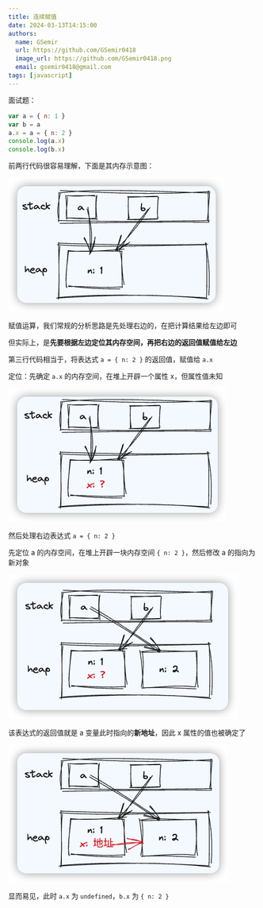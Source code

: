 ```yaml
---
title: 连续赋值
date: 2024-03-13T14:15:00
authors:
  name: GSemir
  url: https://github.com/GSemir0418
  image_url: https://github.com/GSemir0418.png
  email: gsemir0418@gmail.com
tags: [javascript]
---
```


面试题：

```js
var a = { n: 1 }
var b = a
a.x = a = { n: 2 }
console.log(a.x)
console.log(b.x)
```

前两行代码很容易理解，下面是其内存示意图：

![image-20240318105644305](./images/13-1.png)

赋值运算，我们常规的分析思路是先处理右边的，在把计算结果给左边即可

但实际上，是**先要根据左边定位其内存空间，再把右边的返回值赋值给左边**

第三行代码相当于，将表达式 `a = { n: 2 }` 的返回值，赋值给 `a.x`

定位：先确定 `a.x` 的内存空间，在堆上开辟一个属性 x，但属性值未知

![image-20240318105541223](./images/13-2.png)

然后处理右边表达式  `a = { n: 2 }` 

先定位 a 的内存空间，在堆上开辟一块内存空间 `{ n: 2 }`，然后修改 a 的指向为新对象

![image-20240318105131547](./images/13-3.png)

该表达式的返回值就是 a 变量此时指向的**新地址**，因此 x 属性的值也被确定了

![image-20240318105443005](./images/13-4.png)

显而易见，此时 `a.x` 为 `undefined`，`b.x` 为 `{ n: 2 }`